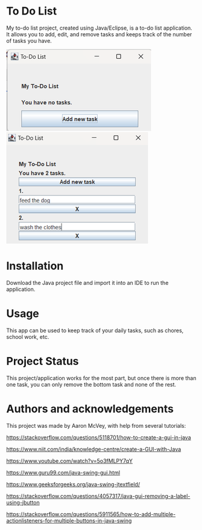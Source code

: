 # To Do List
My to-do list project, created using Java/Eclipse, is a to-do list application. 
It allows you to add, edit, and remove tasks and keeps track of the number of tasks you have.

<img src="Screenshot 2024-10-29 114214.png">
<img src="Screenshot 2024-10-29 114250.png">

# Installation
Download the Java project file and import it into an IDE to run the application.

# Usage
This app can be used to keep track of your daily tasks, such as chores, school work, etc.

# Project Status
This project/application works for the most part, but once there is more than one task, you can only remove the bottom task and none of the rest. 

# Authors and acknowledgements
This project was made by Aaron McVey, with help from several tutorials:

https://stackoverflow.com/questions/5118701/how-to-create-a-gui-in-java

https://www.niit.com/india/knowledge-centre/create-a-GUI-with-Java

https://www.youtube.com/watch?v=5o3fMLPY7qY

https://www.guru99.com/java-swing-gui.html

https://www.geeksforgeeks.org/java-swing-jtextfield/

https://stackoverflow.com/questions/4057317/java-gui-removing-a-label-using-jbutton

https://stackoverflow.com/questions/5911565/how-to-add-multiple-actionlisteners-for-multiple-buttons-in-java-swing
